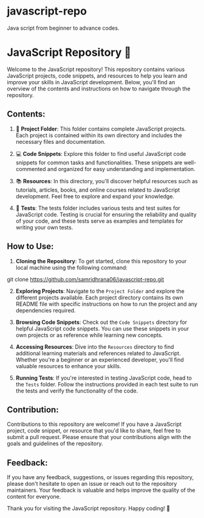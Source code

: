# javascript-repo
Java script from beginner to advance codes. 

# JavaScript Repository 🚀

Welcome to the JavaScript repository! This repository contains various JavaScript projects, code snippets, and resources to help you learn and improve your skills in JavaScript development. Below, you'll find an overview of the contents and instructions on how to navigate through the repository.

## Contents:

1. 📁 **Project Folder**: This folder contains complete JavaScript projects. Each project is contained within its own directory and includes the necessary files and documentation.

2. 💻 **Code Snippets**: Explore this folder to find useful JavaScript code snippets for common tasks and functionalities. These snippets are well-commented and organized for easy understanding and implementation.

3. 📚 **Resources**: In this directory, you'll discover helpful resources such as tutorials, articles, books, and online courses related to JavaScript development. Feel free to explore and expand your knowledge.

4. 🧪 **Tests**: The tests folder includes various tests and test suites for JavaScript code. Testing is crucial for ensuring the reliability and quality of your code, and these tests serve as examples and templates for writing your own tests.

## How to Use:

1. **Cloning the Repository**: To get started, clone this repository to your local machine using the following command:

git clone https://github.com/samridhrana06/javascript-repo.git


2. **Exploring Projects**: Navigate to the `Project Folder` and explore the different projects available. Each project directory contains its own README file with specific instructions on how to run the project and any dependencies required.

3. **Browsing Code Snippets**: Check out the `Code Snippets` directory for helpful JavaScript code snippets. You can use these snippets in your own projects or as reference while learning new concepts.

4. **Accessing Resources**: Dive into the `Resources` directory to find additional learning materials and references related to JavaScript. Whether you're a beginner or an experienced developer, you'll find valuable resources to enhance your skills.

5. **Running Tests**: If you're interested in testing JavaScript code, head to the `Tests` folder. Follow the instructions provided in each test suite to run the tests and verify the functionality of the code.

## Contribution:

Contributions to this repository are welcome! If you have a JavaScript project, code snippet, or resource that you'd like to share, feel free to submit a pull request. Please ensure that your contributions align with the goals and guidelines of the repository.

## Feedback:

If you have any feedback, suggestions, or issues regarding this repository, please don't hesitate to open an issue or reach out to the repository maintainers. Your feedback is valuable and helps improve the quality of the content for everyone.

Thank you for visiting the JavaScript repository. Happy coding! 🌟
